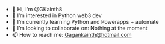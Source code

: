 - 👋 Hi, I’m @GKainth8
- 👀 I’m interested in Python web3 dev
- 🌱 I’m currently learning Python and Powerapps + automate
- 💞️ I’m looking to collaborate on: Nothing at the moment
- 📫 How to reach me: Gagankainth@hotmail.com

<!---
GKainth8/GKainth8 is a ✨ special ✨ repository because its `README.md` (this file) appears on your GitHub profile.
You can click the Preview link to take a look at your changes.
--->
